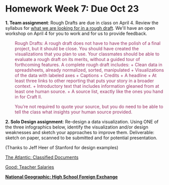 # Homework Week 7: Due Oct 23
<!-- Redesign -->

<p dir="ltr"><strong>1. Team assignment</strong>: Rough Drafts are due in class on April 4. Review the syllabus for <a href="http://datadrivenjournalism.2013.journalism.cuny.edu/syllabus/" target="_blank">what we are looking for in a rough draft</a>. We'll have an open workshop on April 4 for you to work and for us to provide feedback.</p>
<p style="padding-left: 30px;"><span style="color: #993366;">Rough Drafts: A rough draft does not have to have the polish of a final project, but it should be close. You should have created the visualizations that you plan to use. Your classmates should be able to evaluate a rough draft on its merits, without a guided tour of forthcoming features. A complete rough draft includes:</span>
<span style="color: #993366;">+ Clean data in spreadsheets, already normalized, sorted, manipulated</span>
<span style="color: #993366;">+ Visualizations of the data with labeled axes</span>
<span style="color: #993366;">+ Captions</span>
<span style="color: #993366;">+ Credits</span>
<span style="color: #993366;">+ A headline</span>
<span style="color: #993366;">+ At least three links to other reporting that puts your story in a broader context.</span>
<span style="color: #993366;">+ Introductory text that includes information gleaned from at least one human source.</span>
<span style="color: #993366;">+ A source list, exactly like the ones you hand in for Craft II.</span></p>
<p style="padding-left: 30px;"><span style="color: #993366;">You’re not required to quote your source, but you do need to be able to tell the class what insights your human source provided.</span></p>
<p dir="ltr"><strong>2. Solo Design assignment</strong>: Re-design a data visualization. Using ONE of the three infographics below, identify the visualization and/or design weaknesses and sketch your approaches to improve them. Deliverable: sketch on paper, scanned to be submitted and for potential presentation.</p>
(Thanks to Jeff Heer of Stanford for design examples)
<p dir="ltr"><a href="http://www.theatlantic.com/magazine/archive/2007/09/classify-this/306114/#">The Atlantic: Classified Documents</a></p>
<p dir="ltr"><a href="http://www.flickr.com/photos/goodmagazine/3576258997/" target="_blank">Good: Teacher Salaries</a></p>
<strong id="internal-source-marker_0.35039987973868847"><a href="http://ngm.nationalgeographic.com/2008/09/exchange/silver-text">National Geographic: High School Foreign Exchange</a></strong>
